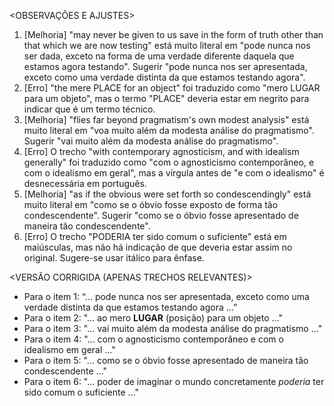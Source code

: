 <OBSERVAÇÕES E AJUSTES>
1. [Melhoria] "may never be given to us save in the form of truth other than that which we are now testing" está muito literal em "pode nunca nos ser dada, exceto na forma de uma verdade diferente daquela que estamos agora testando". Sugerir "pode nunca nos ser apresentada, exceto como uma verdade distinta da que estamos testando agora".
2. [Erro] "the mere PLACE for an object" foi traduzido como "mero LUGAR para um objeto", mas o termo "PLACE" deveria estar em negrito para indicar que é um termo técnico.
3. [Melhoria] "flies far beyond pragmatism's own modest analysis" está muito literal em "voa muito além da modesta análise do pragmatismo". Sugerir "vai muito além da modesta análise do pragmatismo".
4. [Erro] O trecho "with contemporary agnosticism, and with idealism generally" foi traduzido como "com o agnosticismo contemporâneo, e com o idealismo em geral", mas a vírgula antes de "e com o idealismo" é desnecessária em português.
5. [Melhoria] "as if the obvious were set forth so condescendingly" está muito literal em "como se o óbvio fosse exposto de forma tão condescendente". Sugerir "como se o óbvio fosse apresentado de maneira tão condescendente".
6. [Erro] O trecho "PODERIA ter sido comum o suficiente" está em maiúsculas, mas não há indicação de que deveria estar assim no original. Sugere-se usar itálico para ênfase.

<VERSÃO CORRIGIDA (APENAS TRECHOS RELEVANTES)>
- Para o item 1: “... pode nunca nos ser apresentada, exceto como uma verdade distinta da que estamos testando agora ...”
- Para o item 2: "... ao mero **LUGAR** (posição) para um objeto ..."
- Para o item 3: "... vai muito além da modesta análise do pragmatismo ..."
- Para o item 4: "... com o agnosticismo contemporâneo e com o idealismo em geral ..."
- Para o item 5: "... como se o óbvio fosse apresentado de maneira tão condescendente ..."
- Para o item 6: "... poder de imaginar o mundo concretamente *poderia* ter sido comum o suficiente ..."